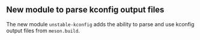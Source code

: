 ## New module to parse kconfig output files

The new module `unstable-kconfig` adds the ability to parse and use kconfig output
files from `meson.build`.

